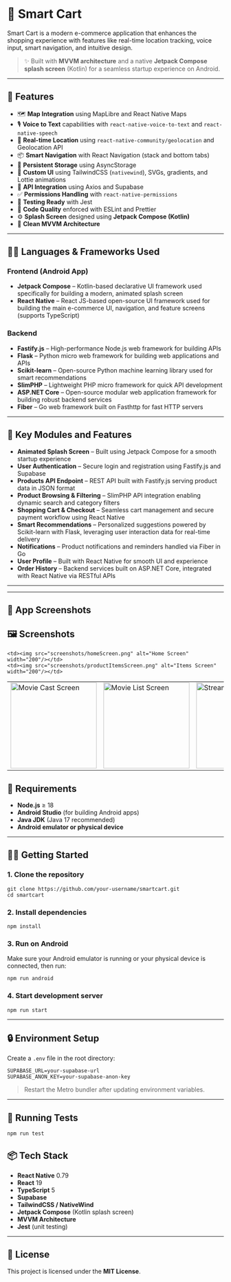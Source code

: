 # 🛒 Smart Cart

Smart Cart is a modern e-commerce application that enhances the shopping experience with features like real-time location tracking, voice input, smart navigation, and intuitive design.

> ✨ Built with **MVVM architecture** and a native **Jetpack Compose splash screen** (Kotlin) for a seamless startup experience on Android.

---

## 🚀 Features

* 🗺️ **Map Integration** using MapLibre and React Native Maps
* 🎙️ **Voice to Text** capabilities with `react-native-voice-to-text` and `react-native-speech`
* 📍 **Real-time Location** using `react-native-community/geolocation` and Geolocation API
* 📦 **Smart Navigation** with React Navigation (stack and bottom tabs)
* 🧠 **Persistent Storage** using AsyncStorage
* 🎨 **Custom UI** using TailwindCSS (`nativewind`), SVGs, gradients, and Lottie animations
* 📡 **API Integration** using Axios and Supabase
* ✅ **Permissions Handling** with `react-native-permissions`
* 🧪 **Testing Ready** with Jest
* 🧹 **Code Quality** enforced with ESLint and Prettier
* ⚙️ **Splash Screen** designed using **Jetpack Compose (Kotlin)**
* 🧩 **Clean MVVM Architecture**

---

## 🧑‍💻 Languages & Frameworks Used

### Frontend (Android App)
- **Jetpack Compose** – Kotlin-based declarative UI framework used specifically for building a modern, animated splash screen
- **React Native** – React JS-based open-source UI framework used for building the main e-commerce UI, navigation, and feature screens (supports TypeScript)

### Backend
- **Fastify.js** – High-performance Node.js web framework for building APIs
- **Flask** – Python micro web framework for building web applications and APIs
- **Scikit-learn** – Open-source Python machine learning library used for smart recommendations
- **SlimPHP** – Lightweight PHP micro framework for quick API development
- **ASP.NET Core** – Open-source modular web application framework for building robust backend services
- **Fiber** – Go web framework built on Fasthttp for fast HTTP servers

---

## 🔑 Key Modules and Features

- **Animated Splash Screen** – Built using Jetpack Compose for a smooth startup experience
- **User Authentication** – Secure login and registration using Fastify.js and Supabase
- **Products API Endpoint** – REST API built with Fastify.js serving product data in JSON format
- **Product Browsing & Filtering** – SlimPHP API integration enabling dynamic search and category filters
- **Shopping Cart & Checkout** – Seamless cart management and secure payment workflow using React Native
- **Smart Recommendations** – Personalized suggestions powered by Scikit-learn with Flask, leveraging user interaction data for real-time delivery
- **Notifications** – Product notifications and reminders handled via Fiber in Go
- **User Profile** – Built with React Native for smooth UI and experience
- **Order History** – Backend services built on ASP.NET Core, integrated with React Native via RESTful APIs

---

---

## 📸 App Screenshots

<h2>🖼️ Screenshots</h2>

<table>
  <tr>

    <td><img src="screenshots/homeScreen.png" alt="Home Screen" width="200"/></td>
    <td><img src="screenshots/productItemsScreen.png" alt="Items Screen" width="200"/></td>
  </tr>
  <tr>
    <td><img src="screenshots/singleProductScreen.png" alt="Movie Cast Screen" width="200"/></td>
    <td><img src="screenshots/cartScreen.png" alt="Movie List Screen" width="200"/></td>
    <td><img src="screenshots/aiChatScreen.png" alt="Streaming Screen" width="200"/></td>
  </tr>

</table>



## 📱 Requirements

* **Node.js** ≥ 18
* **Android Studio** (for building Android apps)
* **Java JDK** (Java 17 recommended)
* **Android emulator or physical device**

---

## 🧑‍💻 Getting Started

### 1. Clone the repository

```
git clone https://github.com/your-username/smartcart.git
cd smartcart
```

### 2. Install dependencies

```
npm install
```

### 3. Run on Android

Make sure your Android emulator is running or your physical device is connected, then run:

```
npm run android
```

### 4. Start development server

```
npm run start
```

---

## 🔒 Environment Setup

Create a `.env` file in the root directory:

```env
SUPABASE_URL=your-supabase-url
SUPABASE_ANON_KEY=your-supabase-anon-key
```

> Restart the Metro bundler after updating environment variables.

---

## 🧪 Running Tests

```
npm run test
```



## 📦 Tech Stack

* **React Native** 0.79
* **React** 19
* **TypeScript** 5
* **Supabase**
* **TailwindCSS / NativeWind**
* **Jetpack Compose** (Kotlin splash screen)
* **MVVM Architecture**
* **Jest** (unit testing)


---

## 📄 License

This project is licensed under the **MIT License**.
